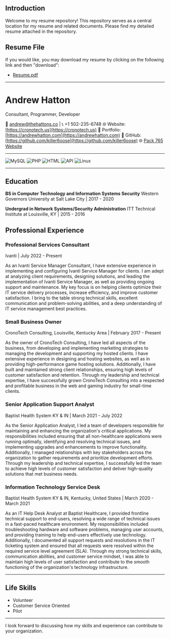 ## Introduction
Welcome to my resume repository! This repository serves as a central location for my resume and related documents. Please find my detailed resume attached in the repository.

## Resume File
If you would like, you may download my resume by clicking on the following link and then "download":
- [Resume.pdf](Andrew-Hatton-Resume.pdf)

---
# Andrew Hatton

Consultant, Programmer, Developer

📧 andrew@thehattons.co | 📞 +1 502-235-6748
🌐 Website: [https://cronotech.us](https://cronotech.us)
💼 Portfolio: [https://andrewhatton.com](https://andrewhatton.com)
🐙 GitHub: [https://github.com/killer6oose](https://github.com/killer6oose)
🌐 [Pack 765 Website](https://pack765.com)

---
![MySQL](https://img.shields.io/badge/MySQL-85%25%20skilled-blue)
![PHP](https://img.shields.io/badge/PHP-75%25%20skilled-purple)
![HTML](https://img.shields.io/badge/HTML-100%25%20skilled-orange)
![API](https://img.shields.io/badge/API-85%25%20skilled-green)
![Linux](https://img.shields.io/badge/Linux-90%25%20skilled-yellow)

---

## Education

**BS in Computer Technology and Information Systems Security**
Western Governors University at Salt Lake City | 2017 - 2020

**Undergrad in Network Systems/Security Administration**
ITT Technical Institute at Louisville, KY | 2015 - 2016

## Professional Experience

### Professional Services Consultant
Ivanti | July 2022 - Present

As an Ivanti Service Manager Consultant, I have extensive experience in implementing and configuring Ivanti Service Manager for clients. I am adept at analyzing client requirements, designing solutions, and leading the implementation of Ivanti Service Manager, as well as providing ongoing support and maintenance. My key focus is on helping clients optimize their IT service delivery processes, increase efficiency, and improve customer satisfaction. I bring to the table strong technical skills, excellent communication and problem-solving abilities, and a deep understanding of IT service management best practices.

### Small Business Owner
CronoTech Consulting, Louisville, Kentucky Area | February 2017 - Present

As the owner of CronoTech Consulting, I have led all aspects of the business, from developing and implementing marketing strategies to managing the development and supporting my hosted clients. I have extensive experience in designing and hosting websites, as well as in providing high-performance game hosting solutions. Additionally, I have built and maintained strong client relationships, ensuring high levels of customer satisfaction and retention. Through my leadership and technical expertise, I have successfully grown CronoTech Consulting into a respected and profitable business in the web and gaming industry for small-time clients.

### Senior Application Support Analyst
Baptist Health System KY & IN | March 2021 - July 2022

As the Senior Application Analyst, I led a team of developers responsible for maintaining and enhancing the organization's critical applications. My responsibilities included ensuring that all non-healthcare applications were running optimally, identifying and resolving technical issues, and implementing upgrades and enhancements to improve functionality. Additionally, I managed relationships with key stakeholders across the organization to gather requirements and prioritize development efforts. Through my leadership and technical expertise, I successfully led the team to achieve high levels of customer satisfaction and deliver high-quality solutions that met business needs.

### Information Technology Service Desk
Baptist Health System KY & IN, Kentucky, United States | March 2020 - March 2021

As an IT Help Desk Analyst at Baptist Healthcare, I provided frontline technical support to end-users, resolving a wide range of technical issues in a fast-paced healthcare environment. My responsibilities included troubleshooting hardware and software problems, managing user accounts, and providing training to help end-users effectively use technology. Additionally, I documented all support requests and resolutions in the IT ticketing system and ensured that all requests were resolved within the required service level agreement (SLA). Through my strong technical skills, communication abilities, and customer service mindset, I was able to maintain high levels of user satisfaction and contribute to the smooth functioning of the organization's technology infrastructure.

---

## Life Skills

- Volunteer
- Customer Service Oriented
- Pilot

---

I look forward to discussing how my skills and experience can contribute to your organization.
